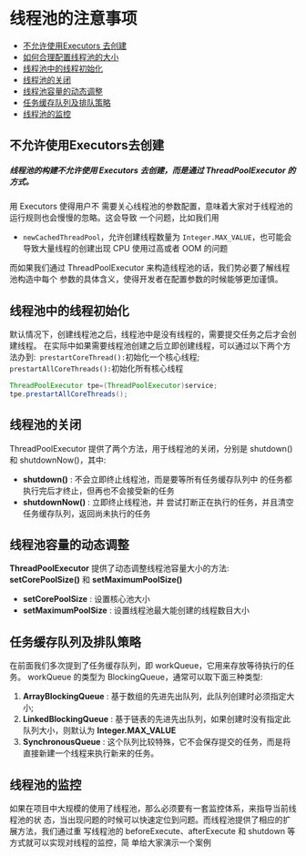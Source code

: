 # 线程池的注意事项

- [不允许使用Executors 去创建](#不允许使用Executors去创建)
- [如何合理配置线程池的大小](#如何合理配置线程池的大小)
- [线程池中的线程初始化](#线程池中的线程初始化)
- [线程池的关闭](#线程池的关闭)
- [线程池容量的动态调整](#线程池容量的动态调整)
- [任务缓存队列及排队策略](#任务缓存队列及排队策略)
- [线程池的监控](#线程池的监控)

## 不允许使用Executors去创建

##### 线程池的构建不允许使用 Executors 去创建，而是通过 ThreadPoolExecutor 的方式。

用 Executors 使得用户不 需要关心线程池的参数配置，意味着大家对于线程池的运行规则也会慢慢的忽略。这会导致 一个问题，比如我们用

-  `newCachedThreadPool`，允许创建线程数量为 `Integer.MAX_VALUE`，也可能会导致大量线程的创建出现 CPU 使用过高或者 OOM 的问题

而如果我们通过 ThreadPoolExecutor 来构造线程池的话，我们势必要了解线程池构造中每个 参数的具体含义，使得开发者在配置参数的时候能够更加谨慎。

## 线程池中的线程初始化

默认情况下，创建线程池之后，线程池中是没有线程的，需要提交任务之后才会创建线程。 在实际中如果需要线程池创建之后立即创建线程，可以通过以下两个方法办到:` prestartCoreThread():`初始化一个核心线程; `prestartAllCoreThreads():`初始化所有核心线程

```java
ThreadPoolExecutor tpe=(ThreadPoolExecutor)service;
tpe.prestartAllCoreThreads();
```

## 线程池的关闭

ThreadPoolExecutor 提供了两个方法，用于线程池的关闭，分别是 shutdown()和 shutdownNow()，其中:

- **shutdown()** : 不会立即终止线程池，而是要等所有任务缓存队列中 的任务都执行完后才终止，但再也不会接受新的任务 
- **shutdownNow()** : 立即终止线程池，并 尝试打断正在执行的任务，并且清空任务缓存队列，返回尚未执行的任务

## 线程池容量的动态调整

**ThreadPoolExecutor** 提供了动态调整线程池容量大小的方法: **setCorePoolSize()** 和 **setMaximumPoolSize()**

- **setCorePoolSize** : 设置核心池大小 
- **setMaximumPoolSize** : 设置线程池最大能创建的线程数目大小

## 任务缓存队列及排队策略

在前面我们多次提到了任务缓存队列，即 workQueue，它用来存放等待执行的任务。 workQueue 的类型为 BlockingQueue，通常可以取下面三种类型:

1. **ArrayBlockingQueue** : 基于数组的先进先出队列，此队列创建时必须指定大小;
2. **LinkedBlockingQueue** : 基于链表的先进先出队列，如果创建时没有指定此队列大小，则默认为 **Integer.MAX_VALUE**
3. **SynchronousQueue** : 这个队列比较特殊，它不会保存提交的任务，而是将直接新建一个线程来执行新来的任务。

## 线程池的监控

如果在项目中大规模的使用了线程池，那么必须要有一套监控体系，来指导当前线程池的状 态，当出现问题的时候可以快速定位到问题。而线程池提供了相应的扩展方法，我们通过重 写线程池的 beforeExecute、afterExecute 和 shutdown 等方式就可以实现对线程的监控，简 单给大家演示一个案例